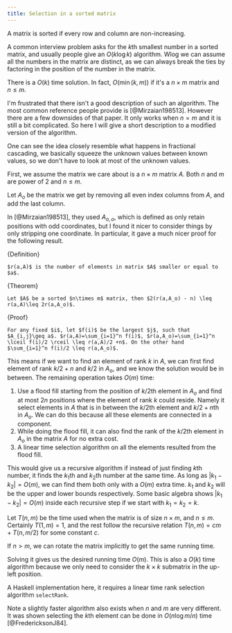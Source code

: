 ```yaml
---
title: Selection in a sorted matrix
---
```


A matrix is sorted if every row and column are non-increasing. 

A common interview problem asks for the $k$th smallest number in a sorted matrix, and usually people give an $O(k\log k)$ algorithm. Wlog we can assume all the numbers in the matrix are distinct, as we can always break the ties by factoring in the position of the number in the matrix.

There is a $O(k)$ time solution. In fact, $O(\min(k, m))$ if it's a $n\times m$ matrix and $n\leq m$.

I'm frustrated that there isn't a good description of such an algorithm. The most common reference people provide is [@Mirzaian198513]. However there are a few downsides of that paper. It only works when $n=m$ and it is still a bit complicated. So here I will give a short description to a modified version of the algorithm.

One can see the idea closely resemble what happens in fractional cascading, we basically squeeze the unknown values between known values, so we don't have to look at most of the unknown values.

First, we assume the matrix we care about is a $n\times m$ matrix $A$. Both $n$ and $m$ are power of $2$ and $n\leq m$. 

Let $A_o$ be the matrix we get by removing all even index columns from $A$, and add the last column.

In [@Mirzaian198513], they used $A_{o,o}$, which is defined as only retain positions with odd coordinates, but I found it nicer to consider things by only stripping one coordinate. In particular, it gave a much nicer proof for the following result. 


{Definition}

    $r(a,A)$ is the number of elements in matrix $A$ smaller or equal to $a$.

{Theorem}
    
    Let $A$ be a sorted $n\times m$ matrix, then $2(r(a,A_o) - n) \leq r(a,A)\leq 2r(a,A_o)$.

{Proof}
    
    For any fixed $i$, let $f(i)$ be the largest $j$, such that $A_{i,j}\geq a$. $r(a,A)=\sum_{i=1}^n f(i)$, $r(a,A_o)=\sum_{i=1}^n \lceil f(i)/2 \rceil \leq r(a,A)/2 +n$. On the other hand $\sum_{i=1}^n f(i)/2 \leq r(a,A_o)$. 

This means if we want to find an element of rank $k$ in $A$, we can first find element of rank $k/2+n$ and $k/2$ in $A_o$, and we know the solution would be in between. The remaining operation takes $O(m)$ time:

 1. Use a flood fill starting from the position of $k/2$th element in $A_o$ and find at most $2n$ positions where the element of rank $k$ could reside. Namely it select elements in $A$ that is in between the $k/2$th element and $k/2+n$th in $A_o$. We can do this because all these elements are connected in a component.
 2. While doing the flood fill, it can also find the rank of the $k/2$th element in $A_o$ in the matrix $A$ for no extra cost.
 3. A linear time selection algorithm on all the elements resulted from the flood fill.

This would give us a recursive algorithm if instead of just finding $k$th number, it finds the $k_1$th and $k_2$th number at the same time. As long as $|k_1-k_2|=O(m)$, we can find them both only with a $O(m)$ extra time. $k_1$ and $k_2$ will be the upper and lower bounds respectively. Some basic algebra shows $|k_1-k_2|=O(m)$ inside each recursive step if we start with $k_1=k_2=k$.

Let $T(n,m)$ be the time used when the matrix is of size $n\times m$, and $n\leq m$. Certainly $T(1,m)=1$, and the rest follow the recursive relation $T(n,m) = cm + T(n,m/2)$ for some constant $c$.

If $n>m$, we can rotate the matrix implicitly to get the same running time. 

Solving it gives us the desired running time $O(m)$. This is also a $O(k)$ time algorithm because we only need to consider the $k\times k$ submatrix in the up-left position.

A Haskell implementation here, it requires a linear time rank selection algorithm `selectRank`.

<script src="https://gist.github.com/chaoxu/81ab728730e6a65524cc4262c9dd0e80.js?file=MatrixRankSelection.hs"></script>

Note a slightly faster algorithm also exists when $n$ and $m$ are very different. It was shown selecting the $k$th element can be done in $O(n\log m/n)$ time [@FredericksonJ84].
